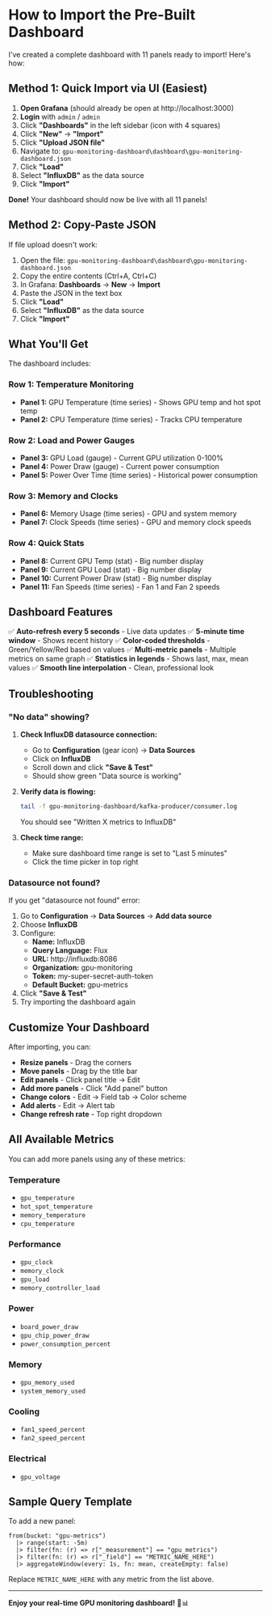 # How to Import the Pre-Built Dashboard

I've created a complete dashboard with 11 panels ready to import! Here's how:

## Method 1: Quick Import via UI (Easiest)

1. **Open Grafana** (should already be open at http://localhost:3000)
2. **Login** with `admin` / `admin`
3. Click **"Dashboards"** in the left sidebar (icon with 4 squares)
4. Click **"New"** → **"Import"**
5. Click **"Upload JSON file"**
6. Navigate to: `gpu-monitoring-dashboard\dashboard\gpu-monitoring-dashboard.json`
7. Click **"Load"**
8. Select **"InfluxDB"** as the data source
9. Click **"Import"**

**Done!** Your dashboard should now be live with all 11 panels!

## Method 2: Copy-Paste JSON

If file upload doesn't work:

1. Open the file: `gpu-monitoring-dashboard\dashboard\gpu-monitoring-dashboard.json`
2. Copy the entire contents (Ctrl+A, Ctrl+C)
3. In Grafana: **Dashboards** → **New** → **Import**
4. Paste the JSON in the text box
5. Click **"Load"**
6. Select **"InfluxDB"** as the data source
7. Click **"Import"**

## What You'll Get

The dashboard includes:

### Row 1: Temperature Monitoring
- **Panel 1:** GPU Temperature (time series) - Shows GPU temp and hot spot temp
- **Panel 2:** CPU Temperature (time series) - Tracks CPU temperature

### Row 2: Load and Power Gauges
- **Panel 3:** GPU Load (gauge) - Current GPU utilization 0-100%
- **Panel 4:** Power Draw (gauge) - Current power consumption
- **Panel 5:** Power Over Time (time series) - Historical power consumption

### Row 3: Memory and Clocks
- **Panel 6:** Memory Usage (time series) - GPU and system memory
- **Panel 7:** Clock Speeds (time series) - GPU and memory clock speeds

### Row 4: Quick Stats
- **Panel 8:** Current GPU Temp (stat) - Big number display
- **Panel 9:** Current GPU Load (stat) - Big number display
- **Panel 10:** Current Power Draw (stat) - Big number display
- **Panel 11:** Fan Speeds (time series) - Fan 1 and Fan 2 speeds

## Dashboard Features

✅ **Auto-refresh every 5 seconds** - Live data updates
✅ **5-minute time window** - Shows recent history
✅ **Color-coded thresholds** - Green/Yellow/Red based on values
✅ **Multi-metric panels** - Multiple metrics on same graph
✅ **Statistics in legends** - Shows last, max, mean values
✅ **Smooth line interpolation** - Clean, professional look

## Troubleshooting

### "No data" showing?

1. **Check InfluxDB datasource connection:**
   - Go to **Configuration** (gear icon) → **Data Sources**
   - Click on **InfluxDB**
   - Scroll down and click **"Save & Test"**
   - Should show green "Data source is working"

2. **Verify data is flowing:**
   ```bash
   tail -f gpu-monitoring-dashboard/kafka-producer/consumer.log
   ```
   You should see "Written X metrics to InfluxDB"

3. **Check time range:**
   - Make sure dashboard time range is set to "Last 5 minutes"
   - Click the time picker in top right

### Datasource not found?

If you get "datasource not found" error:

1. Go to **Configuration** → **Data Sources** → **Add data source**
2. Choose **InfluxDB**
3. Configure:
   - **Name:** InfluxDB
   - **Query Language:** Flux
   - **URL:** http://influxdb:8086
   - **Organization:** gpu-monitoring
   - **Token:** my-super-secret-auth-token
   - **Default Bucket:** gpu-metrics
4. Click **"Save & Test"**
5. Try importing the dashboard again

## Customize Your Dashboard

After importing, you can:

- **Resize panels** - Drag the corners
- **Move panels** - Drag by the title bar
- **Edit panels** - Click panel title → Edit
- **Add more panels** - Click "Add panel" button
- **Change colors** - Edit → Field tab → Color scheme
- **Add alerts** - Edit → Alert tab
- **Change refresh rate** - Top right dropdown

## All Available Metrics

You can add more panels using any of these metrics:

### Temperature
- `gpu_temperature`
- `hot_spot_temperature`
- `memory_temperature`
- `cpu_temperature`

### Performance
- `gpu_clock`
- `memory_clock`
- `gpu_load`
- `memory_controller_load`

### Power
- `board_power_draw`
- `gpu_chip_power_draw`
- `power_consumption_percent`

### Memory
- `gpu_memory_used`
- `system_memory_used`

### Cooling
- `fan1_speed_percent`
- `fan2_speed_percent`

### Electrical
- `gpu_voltage`

## Sample Query Template

To add a new panel:

```flux
from(bucket: "gpu-metrics")
  |> range(start: -5m)
  |> filter(fn: (r) => r["_measurement"] == "gpu_metrics")
  |> filter(fn: (r) => r["_field"] == "METRIC_NAME_HERE")
  |> aggregateWindow(every: 1s, fn: mean, createEmpty: false)
```

Replace `METRIC_NAME_HERE` with any metric from the list above.

---

**Enjoy your real-time GPU monitoring dashboard!** 🎉📊
